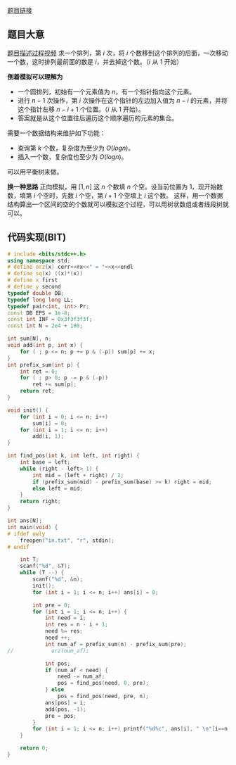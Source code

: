 [题目链接](http://www.spoj.com/problems/CTRICK/)
## 题目大意
[题目描述过程视频]( https://www.youtube.com/watch?v=kP7FJGzorpI)
求一个排列，第 $i$ 次，将 $i$ 个数移到这个排列的后面，一次移动一个数，这时排列最前面的数是 $i$，并去掉这个数。（$i$ 从 $1$ 开始）

**倒着模拟可以理解为**

- 一个圆排列，初始有一个元素值为 $n$，有一个指针指向这个元素。
- 进行 $n - 1$ 次操作，第 $i$ 次操作在这个指针的左边加入值为 $n - i$ 的元素，并将这个指针左移 $n - i + 1$ 个位置。（$i$ 从 $1$ 开始）。
- 答案就是从这个位置往后遍历这个顺序遍历的元素的集合。

需要一个数据结构来维护如下功能：

- 查询第 $k$ 个数，复杂度为至少为 $O(logn)$。
- 插入一个数，复杂度也至少为 $O(logn)$。

可以用平衡树来做。

**换一种思路**
正向模拟，用 $[1,n]$ 这 $n$ 个数填 $n$ 个空。设当前位置为 $1$，现开始数数，填第 $i$ 个空时，先数 $i$ 个空，第 $i+1$ 个空填上 $i$ 这个数。
这样，用一个数据结构算出一个区间的空的个数就可以模拟这个过程，可以用树状数组或者线段树就可以。

## 代码实现(BIT)
```cpp
# include <bits/stdc++.h>
using namespace std;
# define orz(x) cerr<<#x<<" = "<<x<<endl
# define sq(x) ((x)*(x))
# define x first
# define y second
typedef double DB;
typedef long long LL;
typedef pair<int, int> Pr;
const DB EPS = 1e-8;
const int INF = 0x3f3f3f3f;
const int N = 2e4 + 100;

int sum[N], n;
void add(int p, int x) {
    for ( ; p <= n; p += p & (-p)) sum[p] += x;
}
int prefix_sum(int p) {
    int ret = 0;
    for ( ; p> 0; p -= p & (-p))
        ret += sum[p];
    return ret;
}

void init() {
    for (int i = 0; i <= n; i++)
        sum[i] = 0;
    for (int i = 1; i <= n; i++)
        add(i, 1);
}

int find_pos(int k, int left, int right) {
    int base = left;
    while (right - left> 1) {
        int mid = (left + right) / 2;
        if (prefix_sum(mid) - prefix_sum(base) >= k) right = mid;
        else left = mid;
    }
    return right;
}

int ans[N];
int main(void) {
# ifdef owly
    freopen("in.txt", "r", stdin);
# endif

    int T;
    scanf("%d", &T);
    while (T --) {
        scanf("%d", &n);
        init();
        for (int i = 1; i <= n; i++) ans[i] = 0;

        int pre = 0;
        for (int i = 1; i <= n; i++) {
            int need = i;
            int res = n - i + 1;
            need %= res;
            need ++;
            int num_af = prefix_sum(n) - prefix_sum(pre);
//            orz(num_af);

            int pos;
            if (num_af < need) {
                need -= num_af;
                pos = find_pos(need, 0, pre);
            } else
                pos = find_pos(need, pre, n);
            ans[pos] = i;
            add(pos, -1);
            pre = pos;
        }
        for (int i = 1; i <= n; i++) printf("%d%c", ans[i], " \n"[i==n]);
    }

    return 0;
}
```
